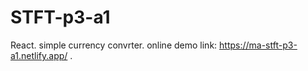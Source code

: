 # STFT-p3-a1
React. simple currency convrter.
online demo link: https://ma-stft-p3-a1.netlify.app/ .
